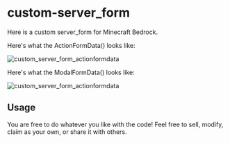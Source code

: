 # custom-server_form

Here is a custom server_form for Minecraft Bedrock.

Here's what the ActionFormData() looks like:

![custom_server_form_actionformdata](https://raw.githubusercontent.com/defowler2005/defowler2005/main/custom_server_form_actionformdata.png)

Here's what the ModalFormData() looks like:

![custom_server_form_actionformdata](https://raw.githubusercontent.com/defowler2005/defowler2005/main/custom_server_form_modalformdata.png)

## Usage

You are free to do whatever you like with the code! Feel free to sell, modify, claim as your own, or share it with others.